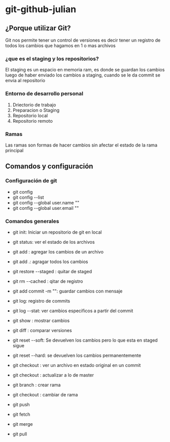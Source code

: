 # git-github-julian

## ¿Porque utilizar Git?

Git nos permite tener un control de versiones es decir tener un registro
de todos los cambios que hagamos en 1 o mas archivos

### ¿que es el staging y los repositorios?

El staging es un espacio en memoria ram, es donde se guardan los cambios
luego de haber enviado los cambios a staging, cuando se le da commit se
envia al repositorio

### Entorno de desarrollo personal

1. Driectorio de trabajo
2. Preparacion o Staging
3. Repositorio local
4. Repositorio remoto

### Ramas

Las ramas son formas de hacer cambios sin afectar el estado de la rama principal

## Comandos y configuración

### Configuración de git

- git config
- git config --list
- git config --global user.name "<nombre>"
- git config --global user.email "<correo>"

### Comandos generales

- git init: Iniciar un repositorio de git en local
- git status: ver el estado de los archivos
- git add <Archivo>: agregar los cambios de un archivo
- git add .: agragar todos los cambios
- git restore --staged <file>: quitar de staged
- git rm --cached <file>: qitar de registro
- git add commit -m "<Mensaje>": guardar cambios con mensaje
- git log: registro de commits
- git log --stat: ver cambios especificos a partir del commit
- git show <archivo>: mostrar cambios
- git diff <indicador> <indicador>: comparar versiones
- git reset --soft: Se devuelven los cambios pero lo que esta en staged sigue
- git reset --hard: se devuelven los cambios permanentemente
- git checkout <indicador> <archivo>: ver un archivo en estado original en un commit
- git checkout <master> <archivo>: actualizar a lo de master
- git branch <nombre>: crear rama
- git checkout <rama>: cambiar de rama

- git push
- git fetch
- git merge
- git pull
